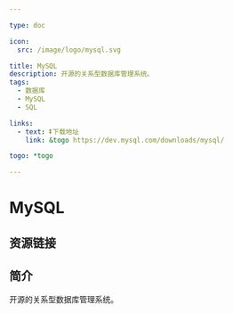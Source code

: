 ```yaml
---

type: doc

icon:
  src: /image/logo/mysql.svg

title: MySQL
description: 开源的关系型数据库管理系统。
tags:
  - 数据库
  - MySQL
  - SQL

links:
  - text: ⏬下载地址
    link: &togo https://dev.mysql.com/downloads/mysql/

togo: *togo

---
```


<ShowLogo />

# MySQL

<ShowTags />

<ShowBreadcrumb />

## 资源链接

<ShowLinks />

## 简介

开源的关系型数据库管理系统。
